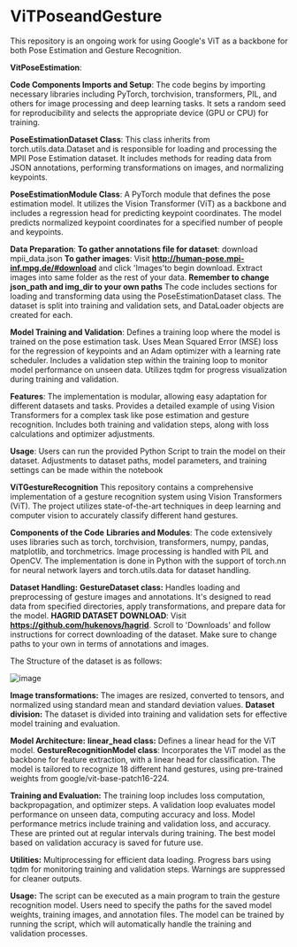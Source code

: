 # ViTPoseandGesture

This repository is an ongoing work for using Google's ViT as a backbone for both Pose Estimation and Gesture Recognition. 

**VitPoseEstimation**:

**Code Components
Imports and Setup**:
The code begins by importing necessary libraries including PyTorch, torchvision, transformers, PIL, and others for image processing and deep learning tasks.
It sets a random seed for reproducibility and selects the appropriate device (GPU or CPU) for training.

**PoseEstimationDataset Class**:
This class inherits from torch.utils.data.Dataset and is responsible for loading and processing the MPII Pose Estimation dataset.
It includes methods for reading data from JSON annotations, performing transformations on images, and normalizing keypoints.

**PoseEstimationModule Class**:
A PyTorch module that defines the pose estimation model.
It utilizes the Vision Transformer (ViT) as a backbone and includes a regression head for predicting keypoint coordinates.
The model predicts normalized keypoint coordinates for a specified number of people and keypoints.

**Data Preparation**:
**To gather annotations file for dataset**: download mpii_data.json
**To gather images**: Visit  **http://human-pose.mpi-inf.mpg.de/#download** and click 'Images'to begin download. Extract images into same folder as the rest of your data. 
**Remember to change json_path and img_dir to your own paths**
The code includes sections for loading and transforming data using the PoseEstimationDataset class.
The dataset is split into training and validation sets, and DataLoader objects are created for each.

**Model Training and Validation**:
Defines a training loop where the model is trained on the pose estimation task.
Uses Mean Squared Error (MSE) loss for the regression of keypoints and an Adam optimizer with a learning rate scheduler.
Includes a validation step within the training loop to monitor model performance on unseen data.
Utilizes tqdm for progress visualization during training and validation.

**Features**:
The implementation is modular, allowing easy adaptation for different datasets and tasks.
Provides a detailed example of using Vision Transformers for a complex task like pose estimation and gesture recognition.
Includes both training and validation steps, along with loss calculations and optimizer adjustments.

**Usage**:
Users can run the provided Python Script to train the model on their dataset.
Adjustments to dataset paths, model parameters, and training settings can be made within the notebook

**ViTGestureRecognition**
This repository contains a comprehensive implementation of a gesture recognition system using Vision Transformers (ViT). The project utilizes state-of-the-art techniques in deep learning and computer vision to accurately classify different hand gestures.

**Components of the Code**
**Libraries and Modules**:
The code extensively uses libraries such as torch, torchvision, transformers, numpy, pandas, matplotlib, and torchmetrics.
Image processing is handled with PIL and OpenCV.
The implementation is done in Python with the support of torch.nn for neural network layers and torch.utils.data for dataset handling.

**Dataset Handling:**
**GestureDataset class:** Handles loading and preprocessing of gesture images and annotations. It's designed to read data from specified directories, apply transformations, and prepare data for the model.
**HAGRID DATASET DOWNLOAD**: Visit **https://github.com/hukenovs/hagrid**. Scroll to 'Downloads' and follow instructions for correct downloading of the dataset. Make sure to change paths to your own in terms of annotations and images. 

The Structure of the dataset is as follows:

![image](https://github.com/pragyasharma123/ViTPoseandGesture/assets/43220394/c5d039a6-4307-448d-ade4-f34a9c0208a7)


**Image transformations:** The images are resized, converted to tensors, and normalized using standard mean and standard deviation values.
**Dataset division:** The dataset is divided into training and validation sets for effective model training and evaluation.

**Model Architecture:**
**linear_head class:** Defines a linear head for the ViT model.
**GestureRecognitionModel class**: Incorporates the ViT model as the backbone for feature extraction, with a linear head for classification.
The model is tailored to recognize 18 different hand gestures, using pre-trained weights from google/vit-base-patch16-224.

**Training and Evaluation:**
The training loop includes loss computation, backpropagation, and optimizer steps.
A validation loop evaluates model performance on unseen data, computing accuracy and loss.
Model performance metrics include training and validation loss, and accuracy. These are printed out at regular intervals during training.
The best model based on validation accuracy is saved for future use.

**Utilities:**
Multiprocessing for efficient data loading.
Progress bars using tqdm for monitoring training and validation steps.
Warnings are suppressed for cleaner outputs.

**Usage:**
The script can be executed as a main program to train the gesture recognition model.
Users need to specify the paths for the saved model weights, training images, and annotation files.
The model can be trained by running the script, which will automatically handle the training and validation processes.




